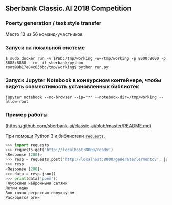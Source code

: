 ## Sberbank Classic.AI 2018 Competition
### Poerty generation / text style transfer

Место 13 из 56 команд-участников

### Запуск на локальной системе

```
$ sudo docker run -v $PWD:/tmp/working -w=/tmp/working -p 8000:8000 -p 8888:8888 --rm -it sberbank/python
root@8b17e84c63bb:/tmp/working$ python run.py
```

### Запуск Jupyter Notebook в конкурсном контейнере, чтобы видеть совместимость установленных библиотек
```
jupyter notebook --no-browser --ip="*" --notebook-dir=/tmp/working --allow-root

```

### Пример работы
(https://github.com/sberbank-ai/classic-ai/blob/master/README.md)

При помощи Python 3 и библиотеки [`requests`](http://docs.python-requests.org/en/master/).

```python
>>> import requests
>>> requests.get('http://localhost:8000/ready')
<Response [200]>
>>> resp = requests.post('http://localhost:8000/generate/lermontov', json={'seed': 'регрессия глубокими нейронными сетями'})
>>> resp
<Response [200]>
>>> data = resp.json()
>>> print(data['poem'])
Глубокими нейронными сетями
Летим одни
Вон точно регрессия полукругом
Расходятся огни
```
